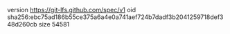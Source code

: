 version https://git-lfs.github.com/spec/v1
oid sha256:ebc75ad186b55ce375a6a4e0a741aef724b7dadf3b2041259718def348d260cb
size 54581
